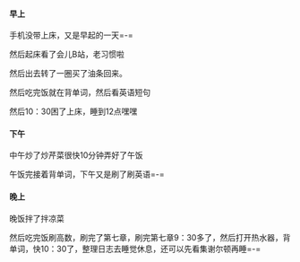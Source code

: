 #### 早上

手机没带上床，又是早起的一天=-=

然后起床看了会儿B站，老习惯啦

然后出去转了一圈买了油条回来。

然后吃完饭就在背单词，然后看英语短句

然后10：30困了上床，睡到12点嘿嘿

#### 下午

中午炒了炒芹菜很快10分钟弄好了午饭

午饭完接着背单词，下午又是刷了刷英语=-=

#### 晚上

晚饭拌了拌凉菜

然后吃完饭刷高数，刷完了第七章，刷完第七章9：30多了，然后打开热水器，背单词，快10：30了，整理日志去睡觉休息，还可以先看集谢尔顿再睡=-=